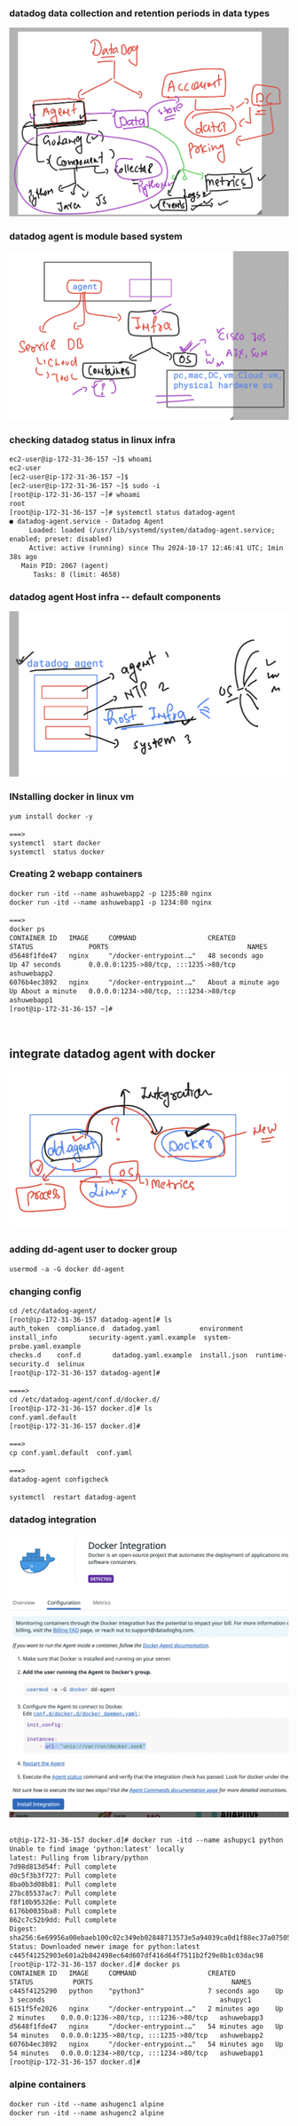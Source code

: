 ### datadog data collection and retention periods in data types 
<img src="d1.png">

### datadog agent is module based system 

<img src="d2.png">

### checking datadog status in linux infra 

```
ec2-user@ip-172-31-36-157 ~]$ whoami
ec2-user
[ec2-user@ip-172-31-36-157 ~]$ 
[ec2-user@ip-172-31-36-157 ~]$ sudo -i
[root@ip-172-31-36-157 ~]# whoami
root
[root@ip-172-31-36-157 ~]# systemctl status datadog-agent
● datadog-agent.service - Datadog Agent
     Loaded: loaded (/usr/lib/systemd/system/datadog-agent.service; enabled; preset: disabled)
     Active: active (running) since Thu 2024-10-17 12:46:41 UTC; 1min 38s ago
   Main PID: 2067 (agent)
      Tasks: 8 (limit: 4658)

```

### datadog agent Host infra -- default components 

<img src="default1.png">

### INstalling docker in linux vm 

```
yum install docker -y 

===> 
systemctl  start docker 
systemctl  status docker 

```

### Creating 2 webapp containers 

```
docker run -itd --name ashuwebapp2 -p 1235:80 nginx 
docker run -itd --name ashuwebapp1 -p 1234:80 nginx 

===>
docker ps
CONTAINER ID   IMAGE     COMMAND                  CREATED              STATUS              PORTS                                   NAMES
d5648f1fde47   nginx     "/docker-entrypoint.…"   48 seconds ago       Up 47 seconds       0.0.0.0:1235->80/tcp, :::1235->80/tcp   ashuwebapp2
6076b4ec3892   nginx     "/docker-entrypoint.…"   About a minute ago   Up About a minute   0.0.0.0:1234->80/tcp, :::1234->80/tcp   ashuwebapp1
[root@ip-172-31-36-157 ~]# 



```

## integrate datadog agent with docker 

<img src="dda.png">

### adding dd-agent user to docker group 

```
usermod -a -G docker dd-agent
```

### changing config 

```
cd /etc/datadog-agent/
[root@ip-172-31-36-157 datadog-agent]# ls
auth_token  compliance.d  datadog.yaml          environment   install_info        security-agent.yaml.example  system-probe.yaml.example
checks.d    conf.d        datadog.yaml.example  install.json  runtime-security.d  selinux
[root@ip-172-31-36-157 datadog-agent]# 

====>
cd /etc/datadog-agent/conf.d/docker.d/
[root@ip-172-31-36-157 docker.d]# ls
conf.yaml.default
[root@ip-172-31-36-157 docker.d]# 

===>
cp conf.yaml.default  conf.yaml 

===>
datadog-agent configcheck 

systemctl  restart datadog-agent

```

### datadog integration 

<img src="ddas.png">

##
```
ot@ip-172-31-36-157 docker.d]# docker run -itd --name ashupyc1 python
Unable to find image 'python:latest' locally
latest: Pulling from library/python
7d98d813d54f: Pull complete 
d0c5f3b3f727: Pull complete 
8ba0b3d08b81: Pull complete 
27bc85537ac7: Pull complete 
f8f10b95326e: Pull complete 
6176b0035ba8: Pull complete 
862c7c52b9dd: Pull complete 
Digest: sha256:6e69956a00ebaeb100c02c349eb02848713573e5a94039ca0d1f88ec37a07505
Status: Downloaded newer image for python:latest
c445f41252903e601a2b842498ec64d607df416d64f7511b2f29e8b1c03dac98
[root@ip-172-31-36-157 docker.d]# docker ps
CONTAINER ID   IMAGE     COMMAND                  CREATED          STATUS          PORTS                                   NAMES
c445f4125290   python    "python3"                7 seconds ago    Up 3 seconds                                            ashupyc1
6151f5fe2026   nginx     "/docker-entrypoint.…"   2 minutes ago    Up 2 minutes    0.0.0.0:1236->80/tcp, :::1236->80/tcp   ashuwebapp3
d5648f1fde47   nginx     "/docker-entrypoint.…"   54 minutes ago   Up 54 minutes   0.0.0.0:1235->80/tcp, :::1235->80/tcp   ashuwebapp2
6076b4ec3892   nginx     "/docker-entrypoint.…"   54 minutes ago   Up 54 minutes   0.0.0.0:1234->80/tcp, :::1234->80/tcp   ashuwebapp1
[root@ip-172-31-36-157 docker.d]# 
```

### alpine containers 

```
docker run -itd --name ashugenc1 alpine 
docker run -itd --name ashugenc2 alpine 

```